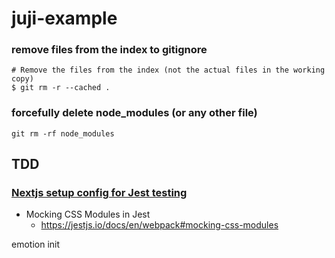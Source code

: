 # juji-example

### remove files from the index to gitignore

```git
# Remove the files from the index (not the actual files in the working copy)
$ git rm -r --cached .
```

### forcefully delete node_modules (or any other file)

```git
git rm -rf node_modules
```

## TDD

### [Nextjs setup config for Jest testing](https://medium.com/@benjaminwfox/next-js-setup-config-for-testing-linting-and-absolute-imports-605959d7bd6f)

- Mocking CSS Modules in Jest
  - https://jestjs.io/docs/en/webpack#mocking-css-modules

emotion init